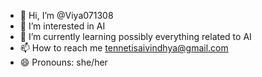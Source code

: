 - 👋 Hi, I’m @Viya071308
- 👀 I’m interested in AI 
- 🌱 I’m currently learning possibly everything related to AI
- 📫 How to reach me tennetisaivindhya@gmail.com
- 😄 Pronouns: she/her

<!---
Viya071308/Viya071308 is a ✨ special ✨ repository because its `README.md` (this file) appears on your GitHub profile.
You can click the Preview link to take a look at your changes.
--->
